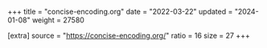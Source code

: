 +++
title = "concise-encoding.org"
date = "2022-03-22"
updated = "2024-01-08"
weight = 27580

[extra]
source = "https://concise-encoding.org/"
ratio = 16
size = 27
+++
